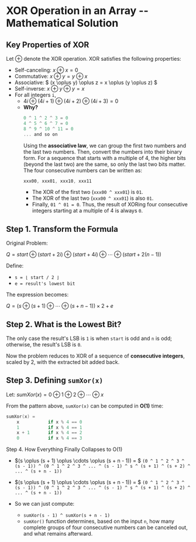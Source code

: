 # XOR Operation in an Array -- Mathematical Solution

## Key Properties of XOR
Let $\oplus$ denote the XOR operation. XOR satisfies the following properties:

- Self-canceling: $x \oplus x = 0$
- Commutative: $x \oplus y = y \oplus x$
- Associative: $ (x \oplus y) \oplus z = x \oplus (y \oplus z) $
- Self-inverse: $x \oplus y \oplus y = x$
- For all integers `i`,
    - $4i \oplus (4i + 1) \oplus (4i + 2) \oplus (4i + 3) = 0$
    - **Why?** 
        ```c
        0 ^ 1 ^ 2 ^ 3 = 0
        4 ^ 5 ^ 6 ^ 7 = 0
        8 ^ 9 ^ 10 ^ 11 = 0
        ... and so on
        ```
        Using the **associative law**, we can group the first two numbers and the last two numbers. Then, convert the numbers into their binary form.
        For a sequence that starts with a multiple of 4, the higher bits (beyond the last two) are the same, so only the last two bits matter. The four consecutive numbers can be written as:
        ```c
        xxx00, xxx01, xxx10, xxx11
        ```
        - The XOR of the first two (`xxx00 ^ xxx01`) is `01`.
        - The XOR of the last two (`xxx00 ^ xxx01`) is also `01`. 
        - Finally, `01 ^ 01 = 0`.
        Thus, the result of XORing four consecutive integers starting at a multiple of 4 is always `0`.

## Step 1. Transform the Formula

Original Problem:

$Q = start \oplus (start + 2i) \oplus (start + 4i) \oplus \cdots \oplus (start + 2(n-1))$

Define:
- `s = ⌊ start / 2 ⌋`
- `e = result's lowest bit`

The expression becomes:

$Q = (s \oplus (s + 1) \oplus \cdots \oplus (s + n - 1)) \times 2 + e$

## Step 2. What is the Lowest Bit?
The only case the result's LSB is `1` is when `start` is odd and `n` is odd; otherwise, the result's LSB is `0`.

Now the problem reduces to XOR of a sequence of **consecutive integers**, scaled by 2, with the extracted bit added back.

## Step 3. Defining `sumXor(x)`
Let:
$sumXor(x) = 0 \oplus 1 \oplus 2 \oplus \cdots \oplus x$

From the pattern above, `sumXor(x)` can be computed in **O(1)** time:
```c
sumXor(x) = 
    x           if x % 4 == 0
    1           if x % 4 == 1
    x + 1       if x % 4 == 2
    0           if x % 4 == 3 
```

Step 4. How Everything Finally Collapses to O(1)

- $(s \oplus (s + 1) \oplus \cdots \oplus (s + n - 1)) = $ 
`(0 ^ 1 ^ 2 ^ 3 ^ (s - 1)) ^ (0 ^ 1 ^ 2 ^ 3 ^ ... ^ (s - 1) ^ s ^ (s + 1) ^ (s + 2) ^ ... ^ (s + n - 1))`

- $(s \oplus (s + 1) \oplus \cdots \oplus (s + n - 1)) = $ `(0 ^ 1 ^ 2 ^ 3 ^ (s - 1)) ^ (0 ^ 1 ^ 2 ^ 3 ^ ... ^ (s - 1) ^ s ^ (s + 1) ^ (s + 2) ^ ... ^ (s + n - 1))`

- So we can just compute:
    - `sumXor(s - 1) ^ sumXor(s + n - 1)`
    - `sumXor()` function determines, based on the input `n`, how many complete groups of four consecutive numbers can be canceled out, and what remains afterward.

